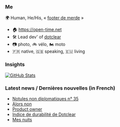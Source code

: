 ### Me

🌍 Human, He/His, « [footer de merde](https://open-time.net/post/2013/07/17/La-veritable-histoire-du-Footer-de-merde-) » 
* 🏠 https://open-time.net 
* 🛠️ Lead dev' of [dotclear](https://git.dotclear.org/dev/dotclear)
* 📷 photo, 🚲 vélo, 🏍️ moto 
* 🇫🇷 native, 🇬🇧 speaking, 🇪🇺 living

### Insights

[![GitHub Stats](https://github-readme-stats-sigma-five.vercel.app/api?username=franck-paul)](https://github.com/franck-paul)

### Latest news / Dernières nouvelles (in French)

<!-- BLOG-POST-LIST:START -->
- [Notules non diplomatiques n° 35](https://open-time.net/post/2025/01/12/Notules-non-diplomatiques-n-35)
- [Alors non](https://open-time.net/post/2025/01/11/Alors-non)
- [Product owner](https://open-time.net/post/2025/01/10/Product-owner)
- [Indice de durabilité de Dotclear](https://open-time.net/post/2025/01/09/Indice-de-durabilite-de-Dotclear)
- [Mes nuits](https://open-time.net/post/2025/01/08/Mes-nuits)
<!-- BLOG-POST-LIST:END -->
